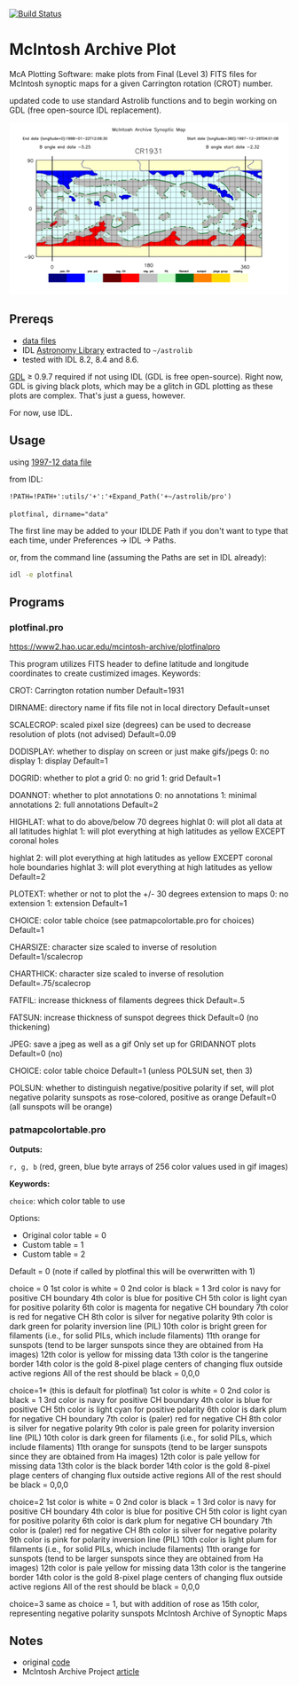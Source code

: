 [![Build Status](https://travis-ci.com/scivision/McIntoshArchivePlot.svg?branch=master)](https://travis-ci.com/scivision/McIntoshArchivePlot)

# McIntosh Archive Plot

McA Plotting Software: make plots from Final (Level 3) FITS files for McIntosh synoptic maps for a given Carrington rotation (CROT) number.


updated code to use standard Astrolib functions and to begin working on GDL (free open-source IDL replacement).

![image](data/CR1931_final_gridannot_miss_chbound.gif)

## Prereqs

- [data files](https://www.ngdc.noaa.gov/stp/space-weather/solar-data/solar-imagery/composites/synoptic-maps/mc-intosh/ptmc_level3/ptmc_level3_fits/)
- IDL [Astronomy Library](https://idlastro.gsfc.nasa.gov/) extracted to `~/astrolib`
- tested with IDL 8.2, 8.4 and 8.6.

[GDL](https://www.scivision.co/compiling-gdl-gnudatalanguage-on-ubuntu/) &ge; 0.9.7 required if not using IDL (GDL is free open-source). 
Right now, GDL is giving black plots, which may be a glitch in GDL plotting as these plots are complex. 
That's just a guess, however.

For now, use IDL.

## Usage

using [1997-12 data file](https://www.ngdc.noaa.gov/stp/space-weather/solar-data/solar-imagery/composites/synoptic-maps/mc-intosh/ptmc_level3/ptmc_level3_fits/ptmc_compo_sm_19971226_040108_cr1931_l3.fits.gz)

from IDL:

    !PATH=!PATH+':utils/'+':'+Expand_Path('+~/astrolib/pro')

    plotfinal, dirname="data"

The first line may be added to your IDLDE Path if you don't want to
type that each time, under Preferences -> IDL -> Paths.

or, from the command line (assuming the Paths are set in IDL already):

```sh
idl -e plotfinal
```

## Programs


### plotfinal.pro

<https://www2.hao.ucar.edu/mcintosh-archive/plotfinalpro>

This program utilizes FITS header to define latitude and longitude
coordinates to create custimized images. Keywords:

CROT: Carrington rotation number Default=1931

DIRNAME: directory name if fits file not in local directory
Default=unset

SCALECROP: scaled pixel size (degrees) can be used to decrease resolution of plots (not advised) 
Default=0.09

DODISPLAY: whether to display on screen or just make gifs/jpegs 
0: no display 
1: display 
Default=1

DOGRID: whether to plot a grid 
0: no grid 
1: grid 
Default=1

DOANNOT: whether to plot annotations 
0: no annotations 
1: minimal annotations 
2: full annotations Default=2

HIGHLAT: what to do above/below 70 degrees highlat 
0: will plot all data at all latitudes highlat 
1: will plot everything at high latitudes as yellow EXCEPT coronal holes

highlat 
2: will plot everything at high latitudes as yellow EXCEPT coronal hole boundaries highlat 
3: will plot everything at high
latitudes as yellow 
Default=2

PLOTEXT: whether or not to plot the +/- 30 degrees extension to maps 
0: no extension 
1: extension 
Default=1

CHOICE: color table choice (see patmapcolortable.pro for choices)
Default=1

CHARSIZE: character size scaled to inverse of resolution
Default=1/scalecrop

CHARTHICK: character size scaled to inverse of resolution
Default=.75/scalecrop

FATFIL: increase thickness of filaments degrees thick Default=.5

FATSUN: increase thickness of sunspot degrees thick Default=0 (no
thickening)

JPEG: save a jpeg as well as a gif Only set up for GRIDANNOT plots
Default=0 (no)

CHOICE: color table choice Default=1 (unless POLSUN set, then 3)

POLSUN: whether to distinguish negative/positive polarity if set, will
plot negative polarity sunspots as rose-colored, positive as orange
Default=0 (all sunspots will be orange)

### patmapcolortable.pro

**Outputs:**

`r, g, b`
(red, green, blue byte arrays of 256 color values used in gif images) 


**Keywords:**

`choice`: which color table to use

Options: 
* Original color table = 0 
* Custom table = 1 
* Custom table = 2 

Default = 0 (note if called by plotfinal this will be overwritten with 1)

choice = 0 1st color is white 
= 0 2nd color is black 
= 1 3rd color is navy
for positive CH boundary 4th color is blue for positive CH 5th color is
light cyan for positive polarity 6th color is magenta for negative CH
boundary 7th color is red for negative CH 8th color is silver for
negative polarity 9th color is dark green for polarity inversion line
(PIL) 10th color is bright green for filaments (i.e., for solid PILs,
which include filaments) 11th orange for sunspots (tend to be larger
sunspots since they are obtained from Ha images) 12th color is yellow
for missing data 13th color is the tangerine border 14th color is the
gold 8-pixel plage centers of changing flux outside active regions All
of the rest should be black = 0,0,0

choice=1* (this is default for plotfinal) 1st color is white 
= 0 2nd color is black 
= 1 3rd color is navy 
for positive CH boundary 4th color
is blue for positive CH 5th color is light cyan for positive polarity
6th color is dark plum for negative CH boundary 7th color is (paler) red
for negative CH 8th color is silver for negative polarity 9th color is
pale green for polarity inversion line (PIL) 10th color is dark green
for filaments (i.e., for solid PILs, which include filaments) 11th
orange for sunspots (tend to be larger sunspots since they are obtained
from Ha images) 12th color is pale yellow for missing data 13th color is
the black border 14th color is the gold 8-pixel plage centers of
changing flux outside active regions All of the rest should be black =
0,0,0

choice=2 1st color is white 
= 0 2nd color is black 
= 1 3rd color is navy
for positive CH boundary 4th color is blue for positive CH 5th color is
light cyan for positive polarity 6th color is dark plum for negative CH
boundary 7th color is (paler) red for negative CH 8th color is silver
for negative polarity 9th color is pink for polarity inversion line
(PIL) 10th color is light plum for filaments (i.e., for solid PILs,
which include filaments) 11th orange for sunspots (tend to be larger
sunspots since they are obtained from Ha images) 12th color is pale
yellow for missing data 13th color is the tangerine border 14th color is
the gold 8-pixel plage centers of changing flux outside active regions
All of the rest should be black = 0,0,0

choice=3 same as choice = 1, but with addition of rose as 15th color,
representing negative polarity sunspots McIntosh Archive of Synoptic Maps

## Notes

- original [code](https://www2.hao.ucar.edu/mcintosh-archive/plotting-software)
- McIntosh Archive Project [article](https://eos.org/research-spotlights/preserving-a-45-year-record-of-sunspots?utm_source=eos&utm_medium=email&utm_campaign=EosBuzz011918)
